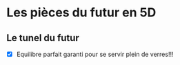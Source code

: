 # Les pièces du futur en 5D

 ## Le tunel du futur
 
- [x] Equilibre parfait garanti pour se servir plein de verres!!!
